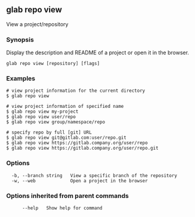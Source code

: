 ## glab repo view

View a project/repository

### Synopsis

Display the description and README of a project or open it in the browser.

```
glab repo view [repository] [flags]
```

### Examples

```
# view project information for the current directory
$ glab repo view

# view project information of specified name
$ glab repo view my-project
$ glab repo view user/repo
$ glab repo view group/namespace/repo

# specify repo by full [git] URL
$ glab repo view git@gitlab.com:user/repo.git
$ glab repo view https://gitlab.company.org/user/repo
$ glab repo view https://gitlab.company.org/user/repo.git

```

### Options

```
  -b, --branch string   View a specific branch of the repository
  -w, --web             Open a project in the browser
```

### Options inherited from parent commands

```
      --help   Show help for command
```

